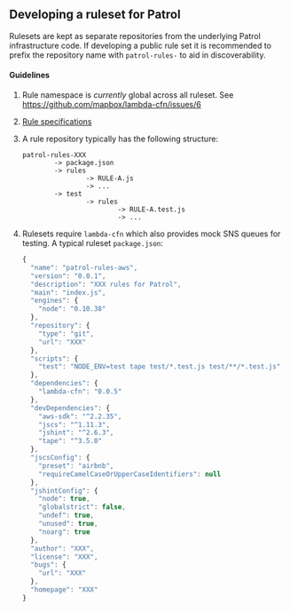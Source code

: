 ## Developing a ruleset for Patrol
Rulesets are kept as separate repositories from the underlying Patrol infrastructure code. If developing a public rule set it is recommended to prefix the repository name with `patrol-rules-` to aid in discoverability.

#### Guidelines
1. Rule namespace is _currently_ global across all ruleset. See https://github.com/mapbox/lambda-cfn/issues/6
2. [Rule specifications](https://github.com/mapbox/lambda-cfn/blob/master/rule-spec.md)
2. A rule repository typically has the following structure:

	```
	patrol-rules-XXX
			-> package.json
			-> rules
					-> RULE-A.js
					-> ...
			-> test
					-> rules
							-> RULE-A.test.js
							-> ...
	```

3. Rulesets require `lambda-cfn` which also provides mock SNS queues for testing. A typical ruleset `package.json`:

	```javascript
	{
	  "name": "patrol-rules-aws",
	  "version": "0.0.1",
	  "description": "XXX rules for Patrol",
	  "main": "index.js",
	  "engines": {
		"node": "0.10.38"
	  },
	  "repository": {
		"type": "git",
		"url": "XXX"
	  },
	  "scripts": {
		"test": "NODE_ENV=test tape test/*.test.js test/**/*.test.js"
	  },
	  "dependencies": {
		"lambda-cfn": "0.0.5"
	  },
	  "devDependencies": {
		"aws-sdk": "^2.2.35",
		"jscs": "^1.11.3",
		"jshint": "^2.6.3",
		"tape": "^3.5.0"
	  },
	  "jscsConfig": {
		"preset": "airbnb",
		"requireCamelCaseOrUpperCaseIdentifiers": null
	  },
	  "jshintConfig": {
		"node": true,
		"globalstrict": false,
		"undef": true,
		"unused": true,
		"noarg": true
	  },
	  "author": "XXX",
	  "license": "XXX",
	  "bugs": {
		"url": "XXX"
	  },
	  "homepage": "XXX"
	}
	```



